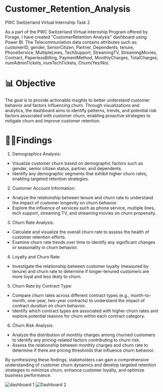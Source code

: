 # Customer_Retention_Analysis

PWC Switzerland Virtual Internship Task 2

As a part of the PWC Switzerland Virtual Internship Program offered by Forage, I have created "CustomerRetention Analysis" dashboard using Power BI. 
The Telecommuniation data contains attributes such as:
customerID, gender, SeniorCitizen, Partner, Dependents, tenure, PhoneService, MultipleLines, TechSupport, StreamingTV, StreamingMovies, Contract, PaperlessBilling, PaymentMethod, MonthlyCharges, TotalCharges, numAdminTickets, numTechTickets, Churn(Yes/No).

# 📊 Objective

The goal is to provide actionable insights to better understand customer behavior and factors influencing churn. Through visualizations and analytics, the dashboard aims to identify patterns, trends, and potential risk factors associated with customer churn, enabling proactive strategies to mitigate churn and improve customer retention.


# 👩‍🏭Findings

1) Demographics Analysis:

 * Visualize customer churn based on demographic factors such as gender, senior citizen status, partner, and dependents.
 * Identify any demographic segments that exhibit higher churn rates, enabling targeted retention strategies.

2) Customer Account Information:

 * Analyze the relationship between tenure and churn rate to understand the impact of customer longevity on churn behavior.
 * Explore the influence of services such as phone service, multiple lines, tech support, streaming TV, and streaming movies on churn propensity.

3) Churn Rate Analysis:

* Calculate and visualize the overall churn rate to assess the health of customer retention efforts.
* Examine churn rate trends over time to identify any significant changes or seasonality in churn behavior.

4) Loyalty and Churn Rate:

* Investigate the relationship between customer loyalty (measured by tenure) and churn rate to determine if longer-tenured customers are more loyal and less likely to churn.

5) Churn Rate by Contract Type:

* Compare churn rates across different contract types (e.g., month-to-month, one-year, two-year contracts) to understand the impact of contract duration on churn behavior.
* Identify which contract types are associated with higher churn rates and explore potential reasons for churn within each contract category.

6) Churn Risk Analysis:

* Analyze the distribution of monthly charges among churned customers to identify any pricing-related factors contributing to churn risk.
* Assess the relationship between monthly charges and churn rate to determine if there are pricing thresholds that influence churn behavior.



  
By synthesizing these findings, stakeholders can gain a comprehensive understanding of customer churn dynamics and develop targeted retention strategies to minimize churn, enhance customer loyalty, and optimize business performance.




![dashboard 1](https://github.com/Rupali4sr/Customer_Retention_Analysis/assets/143262390/3d3e64af-544d-4eca-9ace-c1d0f367a084) 
![Dashboard 2](https://github.com/Rupali4sr/Customer_Retention_Analysis/assets/143262390/b4ad08b8-8551-4378-983b-2dbb13056120)


